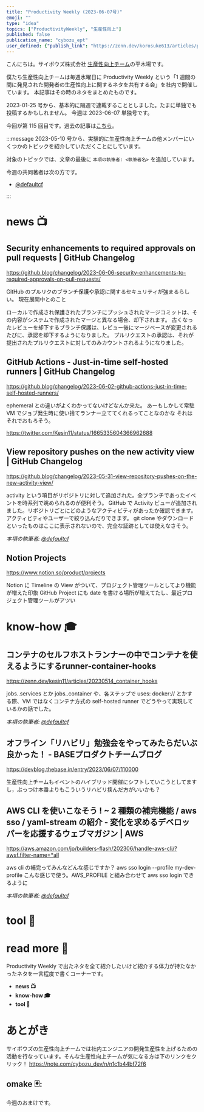 ```yaml
---
title: "Productivity Weekly (2023-06-07号)"
emoji: ""
type: "idea"
topics: ["ProductivityWeekly", "生産性向上"]
published: false
publication_name: "cybozu_ept"
user_defined: {"publish_link": "https://zenn.dev/korosuke613/articles/productivity-weekly-20230607"}
---
```


こんにちは。サイボウズ株式会社 [生産性向上チーム](https://note.com/cybozu_dev/n/n1c1b44bf72f6)の平木場です。

僕たち生産性向上チームは毎週水曜日に Productivity Weekly という「1 週間の間に発見された開発者の生産性向上に関するネタを共有する会」を社内で開催しています。
本記事はその時のネタをまとめたものです。


2023-01-25 号から、基本的に隔週で連載することとしました。たまに単独でも投稿するかもしれません。
今週は 2023-06-07 単独号です。

今回が第 115 回目です。過去の記事は[こちら](https://zenn.dev/topics/productivityweekly?order=latest)。

:::message
2023-05-10 号から、実験的に生産性向上チームの他メンバーにいくつかのトピックを紹介していただくことにしています。

対象のトピックでは、文章の最後に `本項の執筆者: <執筆者名>` を追加しています。

今週の共同著者は次の方です。
- [@defaultcf](https://zenn.dev/defaultcf)

:::

# news 📺

## Security enhancements to required approvals on pull requests | GitHub Changelog
https://github.blog/changelog/2023-06-06-security-enhancements-to-required-approvals-on-pull-requests/

GitHub のプルリクのブランチ保護や承認に関するセキュリティが強まるらしい。
現在展開中とのこと

ローカルで作成され保護されたブランチにプッシュされたマージコミットは、その内容がシステムで作成されたマージと異なる場合、却下されます。
古くなったレビューを却下するブランチ保護は、レビュー後にマージベースが変更されるたびに、承認を却下するようになりました。
プルリクエストの承認は、それが提出されたプルリクエストに対してのみカウントされるようになりました。

## GitHub Actions - Just-in-time self-hosted runners | GitHub Changelog
https://github.blog/changelog/2023-06-02-github-actions-just-in-time-self-hosted-runners/

ephemeral との違いがよくわかってないけどなんか来た。
あーもしかして常駐 VM でジョブ発生時に使い捨てランナー立ててくれるってことなのかな
それはそれでおもろそう。

https://twitter.com/Kesin11/status/1665335604366962688

## View repository pushes on the new activity view | GitHub Changelog
https://github.blog/changelog/2023-05-31-view-repository-pushes-on-the-new-activity-view/

activity という項目がリポジトリに対して追加された。全ブランチであったイベントを時系列で眺められるのが便利そう。
GitHub で Activity ビューが追加されました。リポジトリごとにどのようなアクティビティがあったか確認できます。アクティビティやユーザーで絞り込んだりできます。
git clone やダウンロードといったものはここに表示されないので、完全な証跡としては使えなさそう。

*本項の執筆者: [@defaultcf](https://zenn.dev/defaultcf)*


## Notion Projects 
https://www.notion.so/product/projects

Notion に Timeline の View がついて、プロジェクト管理ツールとしてより機能が増えた印象
GitHub Project にも date を書ける場所が増えてたし、最近プロジェクト管理ツールがアツい

# know-how 🎓

## コンテナのセルフホストランナーの中でコンテナを使えるようにするrunner-container-hooks
https://zenn.dev/kesin11/articles/20230514_container_hooks

jobs..services とか jobs..container や、各ステップで uses: docker:// とかする際、VM ではなくコンテナ方式の self-hosted runner でどうやって実現しているかの話でした。

*本項の執筆者: [@defaultcf](https://zenn.dev/defaultcf)*


## オフライン「リハビリ」勉強会をやってみたらだいぶ良かった！ - BASEプロダクトチームブログ
https://devblog.thebase.in/entry/2023/06/07/110000

生産性向上チームもイベントのハイブリッド開催にシフトしていこうとしてますし，ぶっつけ本番よりもこういうリハビリ挟んだ方がいいかも？

## AWS CLI を使いこなそう ! ~ 2 種類の補完機能 / aws sso / yaml-stream の紹介 - 変化を求めるデベロッパーを応援するウェブマガジン | AWS
https://aws.amazon.com/jp/builders-flash/202306/handle-aws-cli/?awsf.filter-name=*all

aws cli の補完ってみんなどんな感じですか？
aws sso login --profile my-dev-profile こんな感じで使う。AWS_PROFILE と組み合わせて aws sso login できるように

*本項の執筆者: [@defaultcf](https://zenn.dev/defaultcf)*

# tool 🔨

# read more 🍘
Productivity Weekly で出たネタを全て紹介したいけど紹介する体力が持たなかったネタを一言程度で書くコーナーです。

- **news 📺**
- **know-how 🎓**
- **tool 🔨**

# あとがき


サイボウズの生産性向上チームでは社内エンジニアの開発生産性を上げるための活動を行なっています。そんな生産性向上チームが気になる方は下のリンクをクリック！
https://note.com/cybozu_dev/n/n1c1b44bf72f6

<!-- :::message すみません、今週もおまけはお休みです...:::-->

## omake 🃏: 
今週のおまけです。
